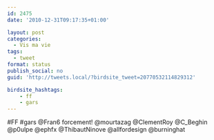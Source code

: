 ```yaml
---
id: 2475
date: '2010-12-31T09:17:35+01:00'

layout: post
categories:
  - Vis ma vie
tags:
  - tweet
format: status
publish_social: no
guid: 'http://tweets.local/?birdsite_tweet=20770532114829312'

birdsite_hashtags:
    - ff
    - gars
---
```


\#FF #gars @Fran6 forcement! @mourtazag @ClementRoy @C\_Beghin @p0ulpe @ephfx @ThibautNinove @allfordesign @burninghat